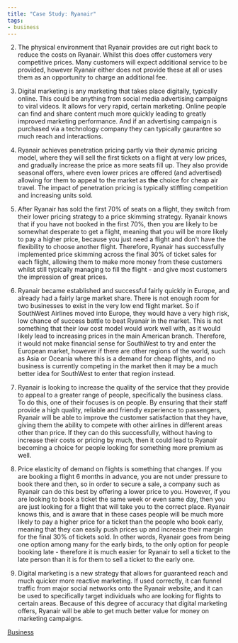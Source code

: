 ```yaml
---
title: "Case Study: Ryanair"
tags:
- business
---
```


2) The physical environment that Ryanair provides are cut right back to reduce the costs on Ryanair. Whilst this does offer customers very competitive prices. Many customers will expect additional service to be provided, however Ryanair either does not provide these at all or uses them as an opportunity to charge an additional fee.

3) Digital marketing is any marketing that takes place digitally, typically online. This could be anything from social media advertising campaigns to viral videos.  It allows for very rapid, certain marketing. Online people can find and share content much more quickly leading to greatly improved marketing performance. And if an advertising campaign is purchased via a technology company they can typically gaurantee so much reach and interactions. 

4) Ryanair achieves penetration pricing partly via their dynamic pricing model, where they will sell the first tickets on a flight at very low prices, and gradually increase the price as more seats fill up. They also provide seasonal offers, where even lower prices are offered (and advertised) allowing for them to appeal to the market as **the** choice for cheap air travel. The impact of penetration pricing is typically stiffling competition and increasing units sold.

5) After Ryanair has sold the first 70% of seats on a flight, they switch from their lower pricing strategy to a price skimming strategy. Ryanair knows that if you have not booked in the first 70%, then you are likely to be somewhat desperate to get a flight, meaning that you will be more likely to pay a higher price, because you just need a flight and don't have the flexibility to choose another flight. Therefore, Ryanair has successfully implemented price skimming across the final 30% of ticket sales for each flight, allowing them to make more money from these customers whilst still typically managing to fill the flight - and give most customers the impression of great prices.

6) Ryanair became established and successful fairly quickly in Europe, and already had a fairly large market share. There is not enough room for two businesses to exist in the very low end flight market. So if SouthWest Airlines moved into Europe, they would have a very high risk, low chance of success battle to beat Ryanair in the market. This is not something that their low cost model would work well with, as it would likely lead to increasing prices in the main American branch.  Therefore, it would not make financial sense for SouthWest to try and enter the European market, however if there are other regions of the world, such as Asia or Oceania where this is a demand for cheap flights, and no business is currently competing in the market then it may be a much better idea for SouthWest to enter that region instead.
7) Ryanair is looking to increase the quality of the service that they provide to appeal to a greater range of people, specifically the business class.  To do this, one of their focuses is on people. By ensuring that their staff provide a high quality, reliable and friendly experience to passengers, Ryanair will be able to improve the customer satisfaction that they have, giving them the ability to compete with other airlines in different areas other than price. If they can do this successfully, without having to increase their costs or pricing by much, then it could lead to Ryanair becoming a choice for people looking for something more premium as well.
8) Price elasticity of demand on flights is something that changes. If you are booking a flight 6 months in advance, you are not under pressure to book there and then, so in order to secure a sale, a company such as Ryanair can do this best by offering a lower price to you. However, if you are looking to book a ticket the same week or even same day, then you are just looking for a flight that will take you to the correct place. Ryanair knows this, and is aware that in these cases people will be much more likely to pay a higher price for a ticket than the people who book early, meaning that they can easily push prices up and increase their margin for the final 30% of tickets sold. In other words, Ryanair goes from being one option among many for the early birds, to the only option for people booking late - therefore it is much easier for Ryanair to sell a ticket to the late person than it is for them to sell a ticket to the early one. 
9) Digital marketing is a new strategy that allows for guaranteed reach and much quicker more reactive marketing. If used correctly, it can funnel traffic from major social networks onto the Ryanair website, and it can be used to specifically target individuals who are looking for flights to certain areas. Because of this degree of accuracy that digital marketing offers, Ryanair will be able to get much better value for money on marketing campaigns.

[Business](/Business)